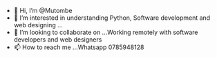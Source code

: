 - 👋 Hi, I’m @Mutombe
- 👀 I’m interested in  understanding Python, Software development and web designing ... 
- 💞️ I’m looking to collaborate on ...Working remotely with software developers and web designers 
- 📫 How to reach me ...Whatsapp 0785948128

<!---
Mutombe/Mutombe is a ✨ special ✨ repository because its `README.md` (this file) appears on your GitHub profile.
You can click the Preview link to take a look at your changes.
--->
